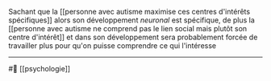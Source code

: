 Sachant que la [[personne avec autisme maximise ces centres d'intérêts spécifiques]] alors son développement *neuronal* est spécifique, de plus la [[personne avec autisme ne comprend pas le lien social mais plutôt son centre d'intérêt]] et dans son développement sera probablement forcée de travailler plus pour qu'on puisse comprendre ce qui l'intéresse

---
#🌱 [[psychologie]]